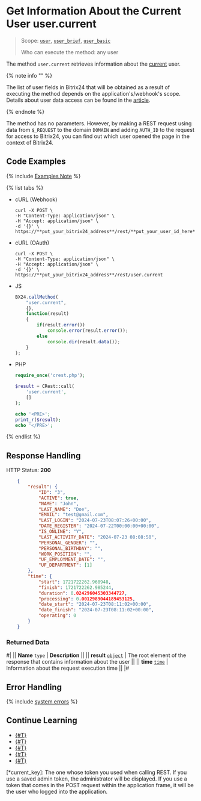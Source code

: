 # Get Information About the Current User user.current

> Scope: [`user`](../scopes/permissions.md), [`user_brief`](../scopes/permissions.md), [`user_basic`](../scopes/permissions.md)
>
> Who can execute the method: any user

The method `user.current` retrieves information about the [current](*current_key*) user.

{% note info "" %}

The list of user fields in Bitrix24 that will be obtained as a result of executing the method depends on the application's/webhook's scope. Details about user data access can be found in the [article](index.md).

{% endnote %}

The method has no parameters. However, by making a REST request using data from `$_REQUEST` to the domain `DOMAIN` and adding `AUTH_ID` to the request for access to Bitrix24, you can find out which user opened the page in the context of Bitrix24.

## Code Examples

{% include [Examples Note](../../_includes/examples.md) %}

{% list tabs %}

- cURL (Webhook)

    ```curl
    curl -X POST \
    -H "Content-Type: application/json" \
    -H "Accept: application/json" \
    -d '{}' \
    https://**put_your_bitrix24_address**/rest/**put_your_user_id_here**/**put_your_webhook_here**/user.current
    ```

- cURL (OAuth)

    ```curl
    curl -X POST \
    -H "Content-Type: application/json" \
    -H "Accept: application/json" \
    -d '{}' \
    https://**put_your_bitrix24_address**/rest/user.current
    ```

- JS

    ```js
    BX24.callMethod(
        "user.current",
        {},
        function(result)
        {
            if(result.error())
                console.error(result.error());
            else
                console.dir(result.data());
        }
    );
    ```

- PHP

    ```php
    require_once('crest.php');

    $result = CRest::call(
        'user.current',
        []
    );

    echo '<PRE>';
    print_r($result);
    echo '</PRE>';
    ```

{% endlist %}

## Response Handling

HTTP Status: **200**

```json
    {
        "result": {
            "ID": "3",
            "ACTIVE": true,
            "NAME": "John",
            "LAST_NAME": "Doe",
            "EMAIL": "test@gmail.com",
            "LAST_LOGIN": "2024-07-23T08:07:26+00:00",
            "DATE_REGISTER": "2024-07-22T00:00:00+00:00",
            "IS_ONLINE": "Y",
            "LAST_ACTIVITY_DATE": "2024-07-23 08:08:50",
            "PERSONAL_GENDER": "",
            "PERSONAL_BIRTHDAY": "",
            "WORK_POSITION": "",
            "UF_EMPLOYMENT_DATE": "",
            "UF_DEPARTMENT": [1]
        },
        "time": {
            "start": 1721722262.960948,
            "finish": 1721722262.985244,
            "duration": 0.024296045303344727,
            "processing": 0.0012989044189453125,
            "date_start": "2024-07-23T08:11:02+00:00",
            "date_finish": "2024-07-23T08:11:02+00:00",
            "operating": 0
        }
    }
```

### Returned Data

#|
|| **Name**
`type` | **Description** ||
|| **result**
[`object`](../data-types.md) | The root element of the response that contains information about the user ||
|| **time**
[`time`](../data-types.md) | Information about the request execution time ||
|#

## Error Handling

{% include [system errors](../../_includes/system-errors.md) %}

## Continue Learning 

- [{#T}](./user-add.md)
- [{#T}](./user-update.md)
- [{#T}](./user-get.md)
- [{#T}](./user-search.md)
- [{#T}](./user-fields.md)

[*current_key]: The one whose token you used when calling REST. If you use a saved admin token, the administrator will be displayed. If you use a token that comes in the POST request within the application frame, it will be the user who logged into the application.